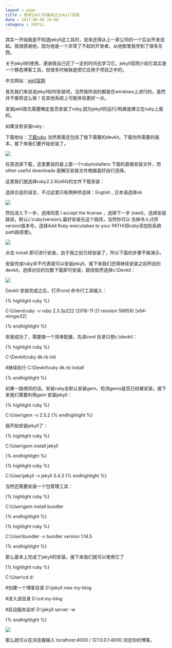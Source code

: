 ```yaml
---
layout : page
title : 使用jekll的最初之jekyll安装
date : 2017-06-06 16:00
category : JEKYLL
---
```

其实一开始我是不知道jekyll这工具的，说来还得从上一家公司的一个后台开发说起。我很感谢他，因为他是一个非常了不起的开发者，从他那里我学到了很多东西。


关于jekyll的使用，感谢我自己花了一定的时间去学习它。jekyll官网介绍它其实是一个静态博客工具，但很多时候我是把它应用于项目之中的。


中文网站：[jekll官网]



首先我们来说说jekyll如何安装吧，当然我所说的都是在windows上进行的。虽然并不推荐这么做！在其他系统上可能体验更好一点。


安装jekll首先需要确定是否安装了ruby,因为jekyll的运行/构建是建立在ruby上面的。


如果没有安装ruby :

下载地址：[下载ruby] 当然里面还包括了接下需要的devkit。下载你所需要的版本，接下来我们要开始安装了。



<img src="{{site.url}}/assets/images/installjekyll1.png" />


任意选择下载，这里要说的是上面一个rubyinstallers 下面的直接安装文件，而other useful downloads 是解压安装文件根据喜好自行选择。


这里我们就选择ruby2.2.6(x64)的文件下载安装：

选择合适的语言，不过这里只有两种供选择：English , 日本语选择ok


<img src="{{site.url}}/assets/images/installruby2.png" />


然后进入下一步，选择同意 I accept the license ，选择下一步 (next)，选择安装路径，默认c:\ruby(version),最好安装在这个路径，当然你可以
去掉令人讨厌version版本号，选择Add Ruby executabes to your PATH(将ruby添加到系统path路径里)。

<img src="{{site.url}}/assets/images/installruby3.png" />

点击 install 即可进行安装，由于我之前已经安装了，所以下面的步骤不做演示。


安装完成ruby并不代表就可以安装jekyll，接下来我们还得继续安装之前所说的devkit，选择对应的位数下载即可安装，路径依然选择c:\Devkit：

<img src="{{site.url}}/assets/images/installDevkit1.png" />


Devkit 安装完成之后，打开cmd 命令行工具输入：

{% highlight ruby %}

C:\Users\ruby -v
  ruby 2.3.3p222 (2016-11-21 revision 56859) [x64-mingw32]

{% endhighlight %}

安装成功了，需要做一个简单配置，先讲cmd 目录只想c:\devkit：

{% highlight ruby %}

C:\Devkit\ruby dk.rb init

#继续执行
C:\Devkit\ruby dk.rb install

{% endhighlight %}

如果一路顺风的话。安装ruby会默认安装gem，检测gems是否已经被安装，接下来我们需要利用gem 安装jekyll：


{% highlight ruby %}

C:\User\gem -v
2.5.2
{% endhighlight %}


我开始安装jekyll了：

{% highlight ruby %}

C:\User\gem install jekyll

{% endhighlight %}

{% highlight ruby %}

C:\User\jekyll -v
jekyll 3.4.3
{% endhighlight %}

当然还需要安装一个包管理工具：

{% highlight ruby %}

C:\User\gem install bundler

{% endhighlight %}

{% highlight ruby %}

C:\User\bundler -v
bundler version 1.14.5

{% endhighlight %}

那么基本上完成了jekyll的安装，接下来我们就可以使用它了

{% highlight ruby %}

C:\User\cd d:

#创建一个博客目录
D:\jekyll new my-blog

#进入该目录
D:\cd my-blog

#启动服务监听
D:\jekyll server -w


{% endhighlight %}

<img src="{{site.url}}/assets/images/installjekyll2.png" />

那么就可以在浏览器输入 localhost:4000 / 127.0.0.1:4000 浏览你的博客。

[下载ruby]: https://rubyinstaller.org/downloads
[jekll官网]: http://jekyll.com.cn
